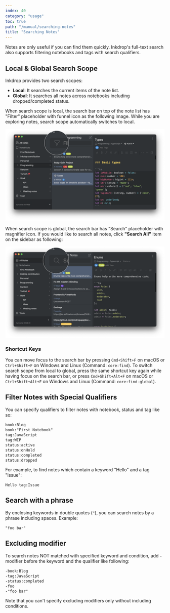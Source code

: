 ```yaml
---
index: 40
category: "usage"
toc: true
path: "/manual/searching-notes"
title: "Searching Notes"
---
```


Notes are only useful if you can find them quickly. Inkdrop's full-text search also supports filtering notebooks and tags with search qualifiers.

## Local & Global Search Scope

Inkdrop provides two search scopes:

- **Local**: It searches the current items of the note list.
- **Global**: It searches all notes across notebooks including dropped/completed status.

When search scope is local, the search bar on top of the note list has "Filter" placeholder with funnel icon as the following image.
While you are exploring notes, search scope automatically switches to local.

![Search Bar](./searching-notes_search-bar-local.png)

When search scope is global, the search bar has "Search" placeholder with magnifier icon.
If you would like to search all notes, click **"Search All"** item on the sidebar as following:

![Search Bar Global](./searching-notes_search-bar-global.png)

### Shortcut Keys

You can move focus to the search bar by pressing `Cmd+Shift+F` on macOS or `Ctrl+Shift+F` on Windows and Linux (Command: `core:find`).
To switch search scope from local to global, press the same shortcut key again while having focus on the search bar, or press `Cmd+Shift+Alt+F` on macOS or `Ctrl+Shift+Alt+F` on Windows and Linux (Command: `core:find-global`).

## Filter Notes with Special Qualifiers

You can specify qualifiers to filter notes with notebook, status and tag like so:

```
book:Blog
book:"First Notebook"
tag:JavaScript
tag:WIP
status:active
status:onHold
status:completed
status:dropped
```

For example, to find notes which contain a keyword "Hello" and a tag "Issue":

```
Hello tag:Issue
```

## Search with a phrase

By enclosing keywords in double quotes (`"`), you can search notes by a phrase including spaces.
Example:

```
"foo bar"
```

## Excluding modifier

To search notes NOT matched with specified keyword and condition, add `-` modifier before the keyword and the qualifier like following:

```
-book:Blog
-tag:JavaScript
-status:completed
-foo
-"foo bar"
```

Note that you can't specify excluding modifiers only without including conditions.
